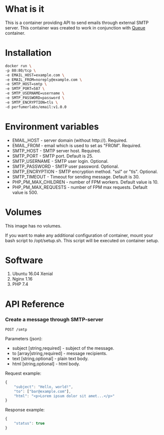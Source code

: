 What is it
==========

This is a container providing API to send emails through external SMTP server.
This container was created to work in conjunction with [Queue](https://github.com/perfumerlabs/queue) container.

Installation
============

```bash
docker run \
-p 80:80/tcp \
-e EMAIL_HOST=example.com \
-e EMAIL_FROM=noreply@example.com \
-e SMTP_HOST=smtp \
-e SMTP_PORT=587 \
-e SMTP_USERNAME=username \
-e SMTP_PASSWORD=password \
-e SMTP_ENCRYPTION=tls \
-d perfumerlabs/email:v1.0.0
```

Environment variables
=====================

- EMAIL_HOST - server domain (without http://). Required.
- EMAIL_FROM - email which is used to set as "FROM". Required.
- SMTP_HOST - SMTP server host. Required.
- SMTP_PORT - SMTP port. Default is 25.
- SMTP_USERNAME - SMTP user login. Optional.
- SMTP_PASSWORD - SMTP user password. Optional.
- SMTP_ENCRYPTION - SMTP encryption method. "ssl" or "tls". Optional.
- SMTP_TIMEOUT - Timeout for sending message. Default is 30.
- PHP_PM_MAX_CHILDREN - number of FPM workers. Default value is 10.
- PHP_PM_MAX_REQUESTS - number of FPM max requests. Default value is 500.

Volumes
=======

This image has no volumes.

If you want to make any additional configuration of container, mount your bash script to /opt/setup.sh. This script will be executed on container setup.

Software
========

1. Ubuntu 16.04 Xenial
1. Nginx 1.16
1. PHP 7.4

API Reference
=============

### Create a message through SMTP-server

`POST /smtp`

Parameters (json):
- subject [string,required] - subject of the message.
- to [array|string,required] - message recipients.
- text [string,optional] - plain text body.
- html [string,optional] - html body.

Request example:
```javascript
{
    "subject": "Hello, world!",
    "to": ["bar@example.com"],
    "html": "<p>Lorem ipsum dolor sit amet...</p>"
}
```

Response example:

```javascript
{
    "status": true
}
```